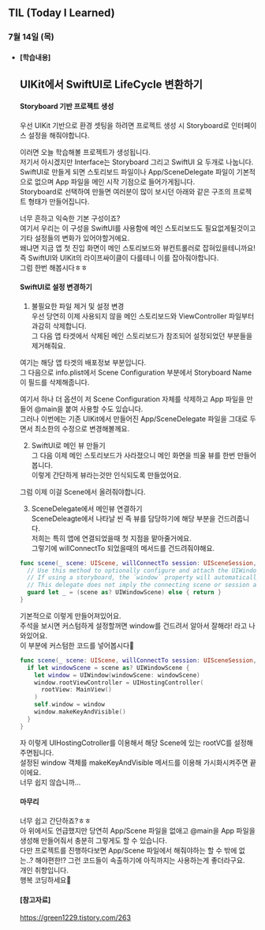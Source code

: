 ## TIL (Today I Learned)

### 7월 14일 (목)   

- #### [학습내용]    
  ## UIKit에서 SwiftUI로 LifeCycle 변환하기      

  #### Storyboard 기반 프로젝트 생성    

  우선 UIKit 기반으로 환경 셋팅을 하려면 프로젝트 생성 시 Storyboard로 인터페이스 설정을 해줘야합니다.    

  이러면 오늘 학습해볼 프로젝트가 생성됩니다.    
  저기서 아시겠지만 Interface는 Storyboard 그리고 SwiftUI 요 두개로 나눕니다.   
  SwiftUI로 만들게 되면 스토리보드 파일이나 App/SceneDelegate 파일이 기본적으로 없으며 App 파일을 메인 시작 기점으로 들어가게됩니다.   
  Storyboard로 선택하여 만들면 여러분이 많이 보시던 아래와 같은 구조의 프로젝트 형태가 만들어집니다.    
  
  너무 흔하고 익숙한 기본 구성이죠?    
  여기서 우리는 이 구성을 SwiftUI를 사용함에 메인 스토리보드도 필요없게될것이고 기타 설정들의 변화가 있어야할거에요.    
  왜냐면 지금 앱 첫 진입 화면이 메인 스토리보드와 뷰컨트롤러로 잡혀있을테니까요!   
  즉 SwiftUI와 UIKit의 라이프싸이클이 다를테니 이를 잡아줘야합니다.   
  그럼 한번 해봅시다ㅎㅎ    

  #### SwiftUI로 설정 변경하기    

  1. 불필요한 파일 제거 및 설정 변경    
  우선 당연히 이제 사용되지 않을 메인 스토리보드와 ViewController 파일부터 과감히 삭제합니다.   
  그 다음 앱 타겟에서 삭제된 메인 스토리보드가 참조되어 설정되었던 부분들을 제거해줘요.    

  여기는 해당 앱 타겟의 배포정보 부분입니다.    
  그 다음으로 info.plist에서 Scene Configuration 부분에서 Storyboard Name 이 필드를 삭제해줍니다.    

  여기서 하나 더 옵션이 저 Scene Configuration 자체를 삭제하고 App 파일을 만들어 @main을 붙여 사용할 수도 있습니다.    
  그러나 이번에는 기존 UIKit에서 만들어진 App/SceneDelegate 파일을 그대로 두면서 최소한의 수정으로 변경해볼께요.   

  2. SwiftUI로 메인 뷰 만들기    
  그 다음 이제 메인 스토리보드가 사라졌으니 메인 화면을 띄울 뷰를 한번 만들어봅니다.   
  이렇게 간단하게 뷰라는것만 인식되도록 만들었어요.    

  그럼 이제 이걸 Scene에서 올려줘야합니다.    

  3. SceneDelegate에서 메인뷰 연결하기    
  SceneDeleagte에서 나타날 씬 즉 뷰를 담당하기에 해당 부분을 건드려줍니다.    
  저희는 특히 앱에 연결되었을때 첫 지점을 맡아줄거에요.    
  그렇기에 willConnectTo 되었을때의 메서드를 건드려줘야해요.    
  ```swift
  func scene(_ scene: UIScene, willConnectTo session: UISceneSession, options connectionOptions: UIScene.ConnectionOptions) {
    // Use this method to optionally configure and attach the UIWindow `window` to the provided UIWindowScene `scene`.
    // If using a storyboard, the `window` property will automatically be initialized and attached to the scene.
    // This delegate does not imply the connecting scene or session are new (see `application:configurationForConnectingSceneSession` instead).
    guard let _ = (scene as? UIWindowScene) else { return }
  }
  ```
  기본적으로 이렇게 만들어져있어요.   
  주석을 보시면 커스텀하게 설정할꺼면 window를 건드려서 알아서 잘해라! 라고 나와있어요.    
  이 부분에 커스텀한 코드를 넣어봅시다🙌   
  ```swift
  func scene(_ scene: UIScene, willConnectTo session: UISceneSession, options connectionOptions: UIScene.ConnectionOptions) {
    if let windowScene = scene as? UIWindowScene {
      let window = UIWindow(windowScene: windowScene)
      window.rootViewController = UIHostingController(
        rootView: MainView()
      )
      self.window = window
      window.makeKeyAndVisible()
    }
  }
  ```
  자 이렇게 UIHostingCotroller를 이용해서 해당 Scene에 있는 rootVC를 설정해주면됩니다.    
  설정된 window 객체를 makeKeyAndVisible 메서드를 이용해 가시화시켜주면 끝이에요.   
  너무 쉽지 않습니까...    

  #### 마무리    

  너무 쉽고 간단하죠?ㅎㅎ    
  아 위에서도 언급했지만 당연히 App/Scene 파일을 없애고 @main을 App 파일을 생성해 만들어줘서 충분히 그렇게도 할 수 있습니다.    
  다만 프로젝트를 진행하다보면 App/Scene 파일에서 해줘야하는 할 수 밖에 없는..? 해야편한!?  그런 코드들이 속출하기에 아직까지는 사용하는게 좋더라구요.   
  개인 취향입니다.    
  행복 코딩하세요🙌    
  
  #### [참고자료]    
  https://green1229.tistory.com/263    
